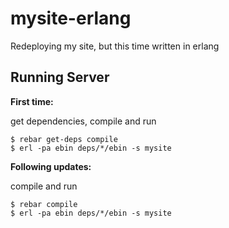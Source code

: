 mysite-erlang
=============

Redeploying my site, but this time written in erlang


Running Server
---

**First time:**

get dependencies, compile and run
```
$ rebar get-deps compile
$ erl -pa ebin deps/*/ebin -s mysite
```

**Following updates:**

compile and run
```
$ rebar compile
$ erl -pa ebin deps/*/ebin -s mysite
```

